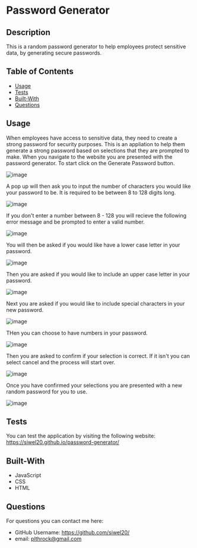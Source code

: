 # Password Generator


  ## Description 

  This is a random password generator to help employees protect sensitive data, by generating secure passwords. 
  
  
  ## Table of Contents
    
  * [Usage](#usage)
  * [Tests](#tests)
  * [Built-With](#built-with)
  * [Questions](#questions)
  
  
  ## Usage 
  
  When employees have access to sensitive data, they need to create a strong password for security purposes. This is an appliation to help them generate a strong password based on selections that they are prompted to make. When you navigate to the website you are presented with the password generator. To start click on the Generate Password  button. 
  
  ![image](/assets/images/home.PNG)


  A pop up will then ask you to input the number of characters you would like your password to be. It is required to be between 8 to 128 digits long.    


  ![image](/assets/images/length.PNG)


  If you don't enter a number between 8 - 128 you will recieve the following error message and be prompted to enter a valid number.  


  ![image](/assets/images/length-validation.PNG)


  You will then be asked if you would like have a lower case letter in your password.   


  ![image](/assets/images/lower.PNG)


  Then you are asked if you would like to include an upper case letter in your password.   


  ![image](/assets/images/upper.PNG)


  Next you are asked if you would like to include special characters in your new password. 


  ![image](/assets/images/special.PNG)


  THen you can choose to have numbers in your password.   


  ![image](/assets/images/number.PNG)


  Then you are asked to confirm if your selection is correct. If it isn't you can select cancel and the process will start over. 


  ![image](/assets/images/password-validation.PNG)


  Once you have confirmed your selections you are presented with a new random password for you to use. 


  ![image](/assets/images/random-password.PNG)

  
  ## Tests
  
  You can test the application by visiting the following website: https://siwel20.github.io/password-generator/ 


  ## Built-With

  * JavaScript
  * CSS
  * HTML  


  ## Questions
  
  For questions you can contact me here:
  * GitHub Username: https://github.com/siwel20/
  * email: plthrock@gmail.com

